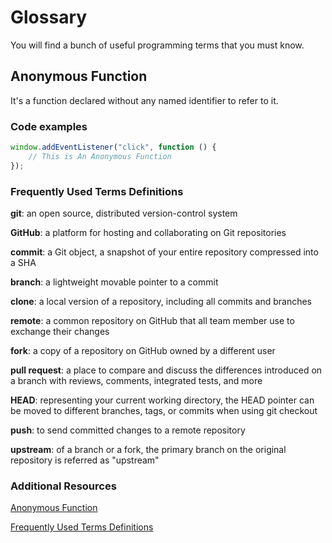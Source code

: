 # Glossary

You will find a bunch of useful programming terms that you must know.

## Anonymous Function

It's a function declared without any named identifier to refer to it.

### Code examples

```javascript
window.addEventListener("click", function () {
    // This is An Anonymous Function
});
```

### Frequently Used Terms Definitions
**git**: an open source, distributed version-control system

**GitHub**: a platform for hosting and collaborating on Git repositories

**commit**: a Git object, a snapshot of your entire repository compressed into a SHA

**branch**: a lightweight movable pointer to a commit

**clone**: a local version of a repository, including all commits and branches

**remote**: a common repository on GitHub that all team member use to exchange their changes

**fork**: a copy of a repository on GitHub owned by a different user

**pull request**: a place to compare and discuss the differences introduced on a branch with reviews, comments, integrated
tests, and more

**HEAD**: representing your current working directory, the HEAD pointer can be moved to different branches, tags, or commits
when using git checkout

**push**: to send committed changes to a remote repository

**upstream**: of a branch or a fork, the primary branch on the original repository is referred as "upstream"

### Additional Resources

[Anonymous Function](https://en.wikipedia.org/wiki/Anonymous_function)

[Frequently Used Terms Definitions](https://docs.github.com/en/get-started/quickstart/github-glossary)

